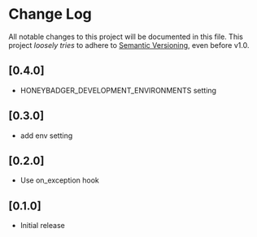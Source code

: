 # Change Log

All notable changes to this project will be documented in this file.
This project *loosely tries* to adhere to [Semantic Versioning](http://semver.org/), even before v1.0.

## [0.4.0]
- HONEYBADGER\_DEVELOPMENT_ENVIRONMENTS setting

## [0.3.0]
- add env setting

## [0.2.0]
- Use on_exception hook

## [0.1.0]
- Initial release
